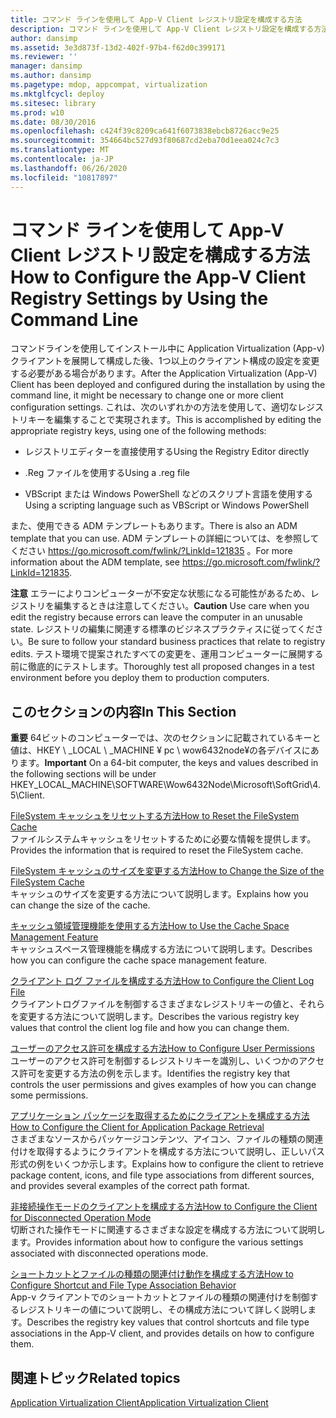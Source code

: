 ```yaml
---
title: コマンド ラインを使用して App-V Client レジストリ設定を構成する方法
description: コマンド ラインを使用して App-V Client レジストリ設定を構成する方法
author: dansimp
ms.assetid: 3e3d873f-13d2-402f-97b4-f62d0c399171
ms.reviewer: ''
manager: dansimp
ms.author: dansimp
ms.pagetype: mdop, appcompat, virtualization
ms.mktglfcycl: deploy
ms.sitesec: library
ms.prod: w10
ms.date: 08/30/2016
ms.openlocfilehash: c424f39c8209ca641f6073838ebcb8726acc9e25
ms.sourcegitcommit: 354664bc527d93f80687cd2eba70d1eea024c7c3
ms.translationtype: MT
ms.contentlocale: ja-JP
ms.lasthandoff: 06/26/2020
ms.locfileid: "10817897"
---
```

# <span data-ttu-id="e99cc-103">コマンド ラインを使用して App-V Client レジストリ設定を構成する方法</span><span class="sxs-lookup"><span data-stu-id="e99cc-103">How to Configure the App-V Client Registry Settings by Using the Command Line</span></span>


<span data-ttu-id="e99cc-104">コマンドラインを使用してインストール中に Application Virtualization (App-v) クライアントを展開して構成した後、1つ以上のクライアント構成の設定を変更する必要がある場合があります。</span><span class="sxs-lookup"><span data-stu-id="e99cc-104">After the Application Virtualization (App-V) Client has been deployed and configured during the installation by using the command line, it might be necessary to change one or more client configuration settings.</span></span> <span data-ttu-id="e99cc-105">これは、次のいずれかの方法を使用して、適切なレジストリキーを編集することで実現されます。</span><span class="sxs-lookup"><span data-stu-id="e99cc-105">This is accomplished by editing the appropriate registry keys, using one of the following methods:</span></span>

-   <span data-ttu-id="e99cc-106">レジストリエディターを直接使用する</span><span class="sxs-lookup"><span data-stu-id="e99cc-106">Using the Registry Editor directly</span></span>

-   <span data-ttu-id="e99cc-107">.Reg ファイルを使用する</span><span class="sxs-lookup"><span data-stu-id="e99cc-107">Using a .reg file</span></span>

-   <span data-ttu-id="e99cc-108">VBScript または Windows PowerShell などのスクリプト言語を使用する</span><span class="sxs-lookup"><span data-stu-id="e99cc-108">Using a scripting language such as VBScript or Windows PowerShell</span></span>

<span data-ttu-id="e99cc-109">また、使用できる ADM テンプレートもあります。</span><span class="sxs-lookup"><span data-stu-id="e99cc-109">There is also an ADM template that you can use.</span></span> <span data-ttu-id="e99cc-110">ADM テンプレートの詳細については、を参照してください <https://go.microsoft.com/fwlink/?LinkId=121835> 。</span><span class="sxs-lookup"><span data-stu-id="e99cc-110">For more information about the ADM template, see <https://go.microsoft.com/fwlink/?LinkId=121835>.</span></span>

<span data-ttu-id="e99cc-111">**注意** エラーによりコンピューターが不安定な状態になる可能性があるため、レジストリを編集するときは注意してください。</span><span class="sxs-lookup"><span data-stu-id="e99cc-111">**Caution** Use care when you edit the registry because errors can leave the computer in an unusable state.</span></span> <span data-ttu-id="e99cc-112">レジストリの編集に関連する標準のビジネスプラクティスに従ってください。</span><span class="sxs-lookup"><span data-stu-id="e99cc-112">Be sure to follow your standard business practices that relate to registry edits.</span></span> <span data-ttu-id="e99cc-113">テスト環境で提案されたすべての変更を、運用コンピューターに展開する前に徹底的にテストします。</span><span class="sxs-lookup"><span data-stu-id="e99cc-113">Thoroughly test all proposed changes in a test environment before you deploy them to production computers.</span></span>

 

## <span data-ttu-id="e99cc-114">このセクションの内容</span><span class="sxs-lookup"><span data-stu-id="e99cc-114">In This Section</span></span>


<span data-ttu-id="e99cc-115">**重要** 64ビットのコンピューターでは、次のセクションに記載されているキーと値は、HKEY \ _LOCAL \ _MACHINE ¥ pc \\ wow6432node¥の各デバイスにあります。</span><span class="sxs-lookup"><span data-stu-id="e99cc-115">**Important** On a 64-bit computer, the keys and values described in the following sections will be under HKEY\_LOCAL\_MACHINE\\SOFTWARE\\Wow6432Node\\Microsoft\\SoftGrid\\4.5\\Client.</span></span>

 

<a href="" id="how-to-reset-the-filesystem-cache"></a>[<span data-ttu-id="e99cc-116">FileSystem キャッシュをリセットする方法</span><span class="sxs-lookup"><span data-stu-id="e99cc-116">How to Reset the FileSystem Cache</span></span>](how-to-reset-the-filesystem-cache.md)  
<span data-ttu-id="e99cc-117">ファイルシステムキャッシュをリセットするために必要な情報を提供します。</span><span class="sxs-lookup"><span data-stu-id="e99cc-117">Provides the information that is required to reset the FileSystem cache.</span></span>

<a href="" id="how-to-change-the-size-of-the-filesystem-cache"></a>[<span data-ttu-id="e99cc-118">FileSystem キャッシュのサイズを変更する方法</span><span class="sxs-lookup"><span data-stu-id="e99cc-118">How to Change the Size of the FileSystem Cache</span></span>](how-to-change-the-size-of-the-filesystem-cache.md)  
<span data-ttu-id="e99cc-119">キャッシュのサイズを変更する方法について説明します。</span><span class="sxs-lookup"><span data-stu-id="e99cc-119">Explains how you can change the size of the cache.</span></span>

<a href="" id="how-to-use-the-cache-space-management-feature"></a>[<span data-ttu-id="e99cc-120">キャッシュ領域管理機能を使用する方法</span><span class="sxs-lookup"><span data-stu-id="e99cc-120">How to Use the Cache Space Management Feature</span></span>](how-to-use-the-cache-space-management-feature.md)  
<span data-ttu-id="e99cc-121">キャッシュスペース管理機能を構成する方法について説明します。</span><span class="sxs-lookup"><span data-stu-id="e99cc-121">Describes how you can configure the cache space management feature.</span></span>

<a href="" id="how-to-configure-the-client-log-file"></a>[<span data-ttu-id="e99cc-122">クライアント ログ ファイルを構成する方法</span><span class="sxs-lookup"><span data-stu-id="e99cc-122">How to Configure the Client Log File</span></span>](how-to-configure-the-client-log-file.md)  
<span data-ttu-id="e99cc-123">クライアントログファイルを制御するさまざまなレジストリキーの値と、それらを変更する方法について説明します。</span><span class="sxs-lookup"><span data-stu-id="e99cc-123">Describes the various registry key values that control the client log file and how you can change them.</span></span>

<a href="" id="how-to-configure-user-permissions"></a>[<span data-ttu-id="e99cc-124">ユーザーのアクセス許可を構成する方法</span><span class="sxs-lookup"><span data-stu-id="e99cc-124">How to Configure User Permissions</span></span>](how-to-configure-user-permissions.md)  
<span data-ttu-id="e99cc-125">ユーザーのアクセス許可を制御するレジストリキーを識別し、いくつかのアクセス許可を変更する方法の例を示します。</span><span class="sxs-lookup"><span data-stu-id="e99cc-125">Identifies the registry key that controls the user permissions and gives examples of how you can change some permissions.</span></span>

<a href="" id="how-to-configure-the-client-for-application-package-retrieval"></a>[<span data-ttu-id="e99cc-126">アプリケーション パッケージを取得するためにクライアントを構成する方法</span><span class="sxs-lookup"><span data-stu-id="e99cc-126">How to Configure the Client for Application Package Retrieval</span></span>](how-to-configure-the-client-for-application-package-retrieval.md)  
<span data-ttu-id="e99cc-127">さまざまなソースからパッケージコンテンツ、アイコン、ファイルの種類の関連付けを取得するようにクライアントを構成する方法について説明し、正しいパス形式の例をいくつか示します。</span><span class="sxs-lookup"><span data-stu-id="e99cc-127">Explains how to configure the client to retrieve package content, icons, and file type associations from different sources, and provides several examples of the correct path format.</span></span>

<a href="" id="how-to-configure-the-client-for-disconnected-operation-mode"></a>[<span data-ttu-id="e99cc-128">非接続操作モードのクライアントを構成する方法</span><span class="sxs-lookup"><span data-stu-id="e99cc-128">How to Configure the Client for Disconnected Operation Mode</span></span>](how-to-configure-the-client-for-disconnected-operation-mode.md)  
<span data-ttu-id="e99cc-129">切断された操作モードに関連するさまざまな設定を構成する方法について説明します。</span><span class="sxs-lookup"><span data-stu-id="e99cc-129">Provides information about how to configure the various settings associated with disconnected operations mode.</span></span>

<a href="" id="how-to-configure-shortcut-and-file-type-association-behavior"></a>[<span data-ttu-id="e99cc-130">ショートカットとファイルの種類の関連付け動作を構成する方法</span><span class="sxs-lookup"><span data-stu-id="e99cc-130">How to Configure Shortcut and File Type Association Behavior</span></span>](how-to-configure-shortcut-and-file-type-association-behavior-46-only.md)  
<span data-ttu-id="e99cc-131">App-v クライアントでのショートカットとファイルの種類の関連付けを制御するレジストリキーの値について説明し、その構成方法について詳しく説明します。</span><span class="sxs-lookup"><span data-stu-id="e99cc-131">Describes the registry key values that control shortcuts and file type associations in the App-V client, and provides details on how to configure them.</span></span>

## <span data-ttu-id="e99cc-132">関連トピック</span><span class="sxs-lookup"><span data-stu-id="e99cc-132">Related topics</span></span>


[<span data-ttu-id="e99cc-133">Application Virtualization Client</span><span class="sxs-lookup"><span data-stu-id="e99cc-133">Application Virtualization Client</span></span>](application-virtualization-client.md)

 

 





